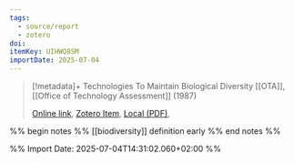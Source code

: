 ```yaml
---
tags:
  - source/report
  - zotero
doi: 
itemKey: UIHWQ8SM
importDate: 2025-07-04
---
```

>[!metadata]+
> Technologies To Maintain Biological Diversity
> [[OTA]], 
> [[Office of Technology Assessment]] (1987)
> 
> [Online link](), [Zotero Item](zotero://select/library/items/UIHWQ8SM), [Local (PDF)](file://C:/Users/aburg/Documents/references/zotero/storage/LVP2AAZ3/Food_TechnologiesMaintain.pdf), 

%% begin notes %%
[[biodiversity]] definition early
%% end notes %%

%% Import Date: 2025-07-04T14:31:02.060+02:00 %%
